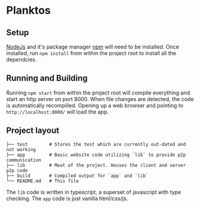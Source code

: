 # Planktos

## Setup

[NodeJs](https://nodejs.org/) and it's package manager [npm](http://blog.npmjs.org/post/85484771375/how-to-install-npm) will need to be installed. Once installed, run `npm install` from within the project root to install all the dependcies.


## Running and Building
Running `npm start` from within the project root will compile everything and start an http server on port 8000. When file changes are detected, the code is automatically recompilled.
Opening up a web browser and pointing to `http://localhost:8000/` will load the app.

## Project layout

```
├── test        # Stores the test which are currently out-dated and not working
├── app         # Basic website code utilizing `lib` to provide p2p communication
├── lib         # Meat of the project. Houses the client and server p2p code
├── build       # Compiled output for `app` and `lib`
└── README.md   # This file
```

The `lib` code is written in typescript, a superset of javascript with type checking. The `app` code is just vanilla html/css/js.
